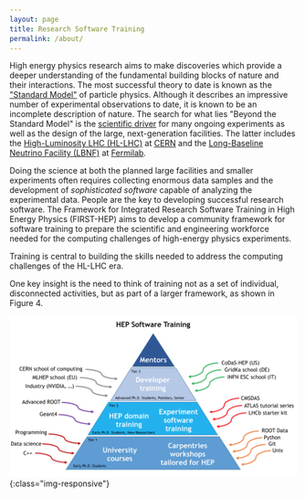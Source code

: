 ```yaml
---
layout: page
title: Research Software Training
permalink: /about/
---
```


High energy physics research aims to make discoveries which provide
a deeper understanding of the fundamental building blocks of nature
and their interactions. 
The most successful theory to date is known as the 
["Standard Model"](https://en.wikipedia.org/wiki/Standard_Model) 
of particle physics.
Although it describes an impressive number of experimental observations
to date, it is known to be an incomplete description of nature. 
The search for what lies "Beyond the Standard Model" is the 
[scientific driver](https://www.usparticlephysics.org/) for many ongoing
experiments as well as the design of the large, next-generation
facilities. The latter includes the
[High-Luminosity LHC (HL-LHC)](https://home.cern/topics/high-luminosity-lhc)
at [CERN](https://home.cern/) and the 
[Long-Baseline Neutrino Facility (LBNF)](https://lbnf.fnal.gov/) at 
[Fermilab](http://fnal.gov/).

Doing the science at
both the planned large facilities and smaller experiments often requires 
collecting enormous data samples and the development of 
*sophisticated software* capable of analyzing the experimental data.
People are the key to developing successful research software. 
The Framework for Integrated Research Software Training in High Energy Physics (FIRST-HEP) aims to develop a community framework for software training to prepare the scientific and engineering workforce needed for the computing challenges of high-energy physics experiments. 

Training is central to building the skills needed to address the computing challenges of the HL-LHC era. 

One key insight is the need to think of training not as a set of individual, disconnected activities, but as part of a larger framework, as shown in Figure 4.


![Training Framework](/assets/img/Training-Pyramid.png){:class="img-responsive"}

